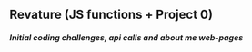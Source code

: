 ## Revature (JS functions + Project 0)
##### Initial coding challenges, api calls and about me web-pages
